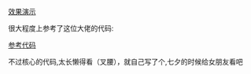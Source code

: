 
[效果演示](a.love614.live)

很大程度上参考了这位大佬的代码:

[参考代码](https://github.com/msterzhang/love)

不过核心的代码,太长懒得看（叉腰），就自己写了个,七夕的时候给女朋友看吧